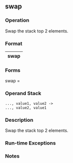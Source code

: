 ## swap

### Operation
Swap the stack top 2 elements.

### Format
| swap |
| :----: |

### Forms
swap =

### Operand Stack
```
..., value1, value2 ->
..., value2, value1
```

### Description
Swap the stack top 2 elements.

### Run-time Exceptions

### Notes

